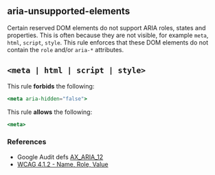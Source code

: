 ## aria-unsupported-elements


Certain reserved DOM elements do not support ARIA roles, states and properties.
This is often because they are not visible, for example `meta`, `html`, `script`,
`style`. This rule enforces that these DOM elements do not contain the `role` and/or
`aria-*` attributes.


## `<meta | html | script | style>`

This rule **forbids** the following:

```hbs
<meta aria-hidden="false">
```

This rule **allows** the following:

```hbs
<meta>
```

### References

 - Google Audit defs [AX_ARIA_12](https://github.com/GoogleChrome/accessibility-developer-tools/wiki/Audit-rules#ax_aria_12)
 - [WCAG 4.1.2 - Name, Role, Value](https://www.w3.org/WAI/WCAG21/Understanding/name-role-value)

